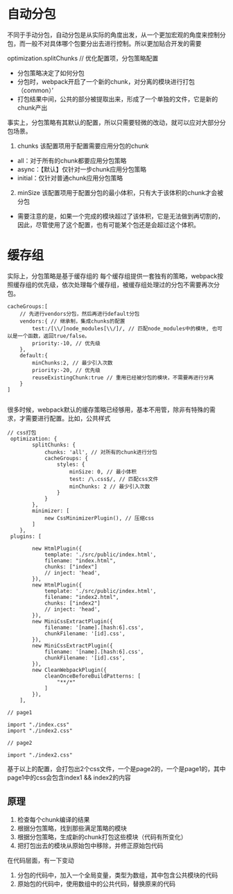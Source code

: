 # 自动分包
不同于手动分包，自动分包是从实际的角度出发，从一个更加宏观的角度来控制分包，而一般不对具体哪个包要分出去进行控制。所以更加贴合开发的需要

optimization.splitChunks // 优化配置项，分包策略配置

- 分包策略决定了如何分包
- 分包时，webpack开启了一个新的chunk，对分离的模块进行打包 （common）’
- 打包结果中间，公共的部分被提取出来，形成了一个单独的文件，它是新的chunk产出 

事实上，分包策略有其默认的配置，所以只需要轻微的改动，就可以应对大部分分包场景。

1. chunks
该配置项用于配置需要应用分包的chunk
- all：对于所有的chunk都要应用分包策略
- async：【默认】仅针对一步chunk应用分包策略
- initial：仅针对普通chunk应用分包策略

2. minSize
该配置项用于配置分包的最小体积，只有大于该体积的chunk才会被分包

- 需要注意的是，如果一个完成的模块超过了该体积，它是无法做到再切割的，因此，尽管使用了这个配置，也有可能某个包还是会超过这个体积。

# 缓存组

实际上，分包策略是基于缓存组的
每个缓存组提供一套独有的策略，webpack按照缓存组的优先级，依次处理每个缓存组，被缓存组处理过的分包不需要再次分包。

```
cacheGroups:[
    // 先进行vendors分包，然后再进行default分包
    vendors:{ // 继承制，集成chunks的配置
        test:/[\\/]node_modules[\\/]/, // 匹配node_modules中的模块, 也可以是一个函数，返回true/false。
        priority:-10, // 优先级
    },
    default:{
        minChunks:2, // 最少引入次数
        priority:-20, // 优先级
        reuseExistingChunk:true // 重用已经被分包的模块，不需要再进行分离
    }
]


```
很多时候，webpack默认的缓存策略已经够用，基本不用管，除非有特殊的需求，才需要进行配置。比如，公共样式

```
// css打包
 optimization: {
        splitChunks: {
            chunks: 'all', // 对所有的chunk进行分包
            cacheGroups: {
                styles: {
                    minSize: 0, // 最小体积
                    test: /\.css$/, // 匹配css文件
                    minChunks: 2 // 最少引入次数
                }
            }
        },
        minimizer: [
            new CssMinimizerPlugin(), // 压缩css
        ]
    },
 plugins: [

        new HtmlPlugin({
            template: './src/public/index.html',
            filename: "index.html",
            chunks: ["index"]
            // inject: 'head',
        }),
        new HtmlPlugin({
            template: './src/public/index.html',
            filename: "index2.html",
            chunks: ["index2"]
            // inject: 'head',
        }),
        new MiniCssExtractPlugin({
            filename: '[name].[hash:6].css',
            chunkFilename: '[id].css',
        }),
        new MiniCssExtractPlugin({
            filename: '[name].[hash:6].css',
            chunkFilename: '[id].css',
        }),
        new CleanWebpackPlugin({
            cleanOnceBeforeBuildPatterns: [
                "**/*"
            ]
        }),
    ],
```

```
// page1

import "./index.css"
import "./index2.css"

// page2
 
import "./index2.css"
```

基于以上的配置，会打包出2个css文件，一个是page2的，一个是page1的，其中page1中的css会包含index1  && index2的内容


## 原理
1. 检查每个chunk编译的结果
2. 根据分包策略，找到那些满足策略的模块
3. 根据分包策略，生成新的chunk打包这些模块（代码有所变化）
4. 把打包出去的模块从原始包中移除，并修正原始包代码

在代码层面，有一下变动
1. 分包的代码中，加入一个全局变量，类型为数组，其中包含公共模块的代码
2. 原始包的代码中，使用数组中的公共代码，替换原来的代码